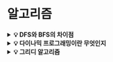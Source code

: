 # 알고리즘

<details>
<summary><strong>💡 DFS와 BFS의 차이점</strong></summary>
  <ul>
    <li>
      DFS
      <ul>
  			<li>깊이 우선 탐색 알고리즘(Depth-First-Search) : 그래프의 너비를 우선적으로 탐색하는 알고리즘</li>
		    <li>현재 정점에서 갈 수 있는 점들까지 들어가며 탐색하는 방식</li>
	  	  <li>스택 또는 재귀함수로 구현</li>
		  </ul>
    </li>
	  <li>
      BFS
      <ul>
	  	  <li>너비 우선 탐색 알고리즘(Breath-First-Search) : 그래프의 깊이를 우선적으로 탐색하는 알고리즘</li>
	    	<li>현재 정점에 연결된 가까운 점들부터 탐색하는 방식</li>
		    <li>큐를 이용해 구현</li>
		  </ul>
    </li>
  </ul>
</details>

<details>
<summary><strong>💡 다이나믹 프로그래밍이란 무엇인지</strong></summary>
  <ol>
    <li>큰 문제를 작은 문제로 나눌 수 있다.</li>
    <li>작은 문제에서 구한 정답은 그것을 포함하는 큰 문제에서도 동일하다.</li>
    → 위 두 조건을 만족할 때 사용할 수 있는 알고리즘
  </ol>
  <ul>
    <li>
      Top-Down 방식
      <ul>
   	   <li>대부분 재귀함수를 사용해 구현</li>
   	   <li>큰 문제를 해결하기 위해 작은 문제를 호출하는 방식</li>
   	   <li>메모이제이션 : Top-Down 방식에서 사용되며, 이전에 계산된 결과를 일시적으로 기록해두는 개념</li>
   	 </ul>
    </li>
    <li>
      Bottom-Up 방식
      <ul>
 	     <li>단순 반복문을 이용해 구현</li>
 	     <li>작은 문제부터 차근차근 답을 도출하는 방식</li>
 	     <li>DP 테이블 : Bottom-Up 방식에서 사용되는 결과 저장용 리스트이다.</li>
 	   </ul>
    </li>
  </ul>
</details>

<details>
<summary><strong>💡 그리디 알고리즘</strong></summary>
  <ul>
    <li>그리디 알고리즘 : 현재 상황에서 지금 당장 좋은 것만 고르는 방법</li>
    <li>매 순간 가장 좋아보이는 것을 선택하며, 현재의 선택이 나중에 미칠 영향에 대해 고려하지 않음</li>
    <li>최적해를 구하는 데에 사용되는 근사적인 방법</li>
    <br>
    <li>그리디 알고리즘 필요 조건</li>
    <ol>
      <li>탐욕스러운 선택 속성 : 탐욕적인 선택이 안전해야 함. 탐욕적인 선택으로 최적해를 구할 수 있어야 함.</li>
      <li>최적 부분 구조 : 문제에 대한 최적해를 구하는 방법이 하위 부분 문제에 대해서도 최적의 해결 방법</li>
    </ol>
  </ul>
</details>